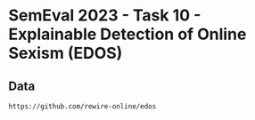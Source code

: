 # SemEval 2023 - Task 10 - Explainable Detection of Online Sexism (EDOS)

## Data
                      
    https://github.com/rewire-online/edos
